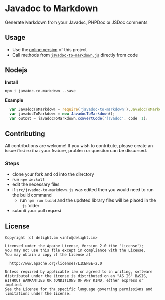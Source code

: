 # Javadoc to Markdown

Generate Markdown from your Javadoc, PHPDoc or JSDoc comments

## Usage

 * Use the [online version](https://delight-im.github.io/Javadoc-to-Markdown/) of this project
 * Call methods from [`javadoc-to-markdown.js`](_js/javadoc-to-markdown.js) directly from code

## Nodejs

**Install**

```shell
npm i javadoc-to-markdown --save
```

**Example**

```js
  var JavadocToMarkdown = require('javadoc-to-markdown').JavadocToMarkdown;
  var javadocToMarkdown = new JavadocToMarkdown();
  var output = javadocToMarkdown.convertCode('javadoc', code, 1);
```

## Contributing

All contributions are welcome! If you wish to contribute, please create an issue first so that your feature, problem or question can be discussed.

### Steps

- clone your fork and cd into the directory
- run `npm install`
- edit the necessary files
- if `src/javadoc-to-markdown.js` was edited then you would need to run the build command
  - run `npm run build` and the updated library files will be placed in the `_js` folder
- submit your pull request


## License

```
Copyright (c) delight.im <info@delight.im>

Licensed under the Apache License, Version 2.0 (the "License");
you may not use this file except in compliance with the License.
You may obtain a copy of the License at

  http://www.apache.org/licenses/LICENSE-2.0

Unless required by applicable law or agreed to in writing, software
distributed under the License is distributed on an "AS IS" BASIS,
WITHOUT WARRANTIES OR CONDITIONS OF ANY KIND, either express or implied.
See the License for the specific language governing permissions and
limitations under the License.
```
